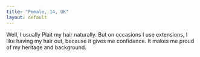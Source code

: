 ```yaml
---
title: "Female, 14, UK"
layout: default
---
```

Well, I usually Plait my hair naturally. But on occasions I use extensions, I like having my hair out, because it gives me confidence. It makes me proud of my heritage and background.
